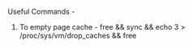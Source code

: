 Useful Commands -
1) To empty page cache - free && sync && echo 3 > /proc/sys/vm/drop\_caches && free

